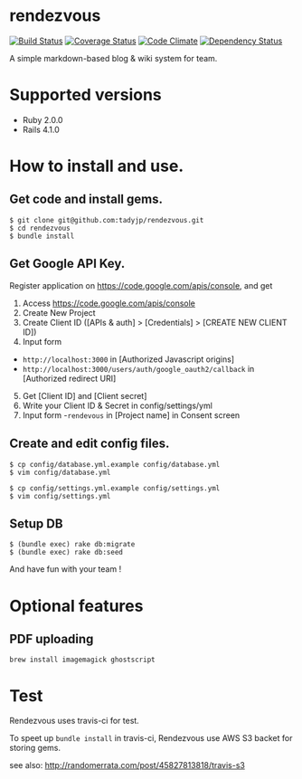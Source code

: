 rendezvous
==========

[![Build Status](https://travis-ci.org/tadyjp/rendezvous.png)](https://travis-ci.org/tadyjp/rendezvous)
[![Coverage Status](https://coveralls.io/repos/tadyjp/rendezvous/badge.png)](https://coveralls.io/r/tadyjp/rendezvous)
[![Code Climate](https://codeclimate.com/github/tadyjp/rendezvous.png)](https://codeclimate.com/github/tadyjp/rendezvous)
[![Dependency Status](https://gemnasium.com/tadyjp/rendezvous.png)](https://gemnasium.com/tadyjp/rendezvous)

A simple markdown-based blog & wiki system for team.


# Supported versions

- Ruby 2.0.0
- Rails 4.1.0

# How to install and use.

## Get code and install gems.

```
$ git clone git@github.com:tadyjp/rendezvous.git
$ cd rendezvous
$ bundle install
```

## Get Google API Key.

Register application on https://code.google.com/apis/console,
and get

1. Access https://code.google.com/apis/console
2. Create New Project
3. Create Client ID ([APIs & auth] > [Credentials] > [CREATE NEW CLIENT ID])
4. Input form
  - `http://localhost:3000` in [Authorized Javascript origins]
  - `http://localhost:3000/users/auth/google_oauth2/callback` in [Authorized redirect URI]
5. Get [Client ID] and [Client secret]
6. Write your Client ID & Secret in config/settings/yml
7. Input form
  -`rendevous` in [Project name] in Consent screen


## Create and edit config files.

```
$ cp config/database.yml.example config/database.yml
$ vim config/database.yml

$ cp config/settings.yml.example config/settings.yml
$ vim config/settings.yml
```


## Setup DB

```
$ (bundle exec) rake db:migrate
$ (bundle exec) rake db:seed
```
And have fun with your team !


# Optional features

## PDF uploading

```
brew install imagemagick ghostscript
```



# Test

Rendezvous uses travis-ci for test.

To speet up `bundle install` in travis-ci, Rendezvous use AWS S3 backet for storing gems.

see also: http://randomerrata.com/post/45827813818/travis-s3

